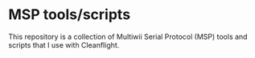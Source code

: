 # MSP tools/scripts

This repository is a collection of Multiwii Serial Protocol (MSP) tools and scripts that I use with Cleanflight.

